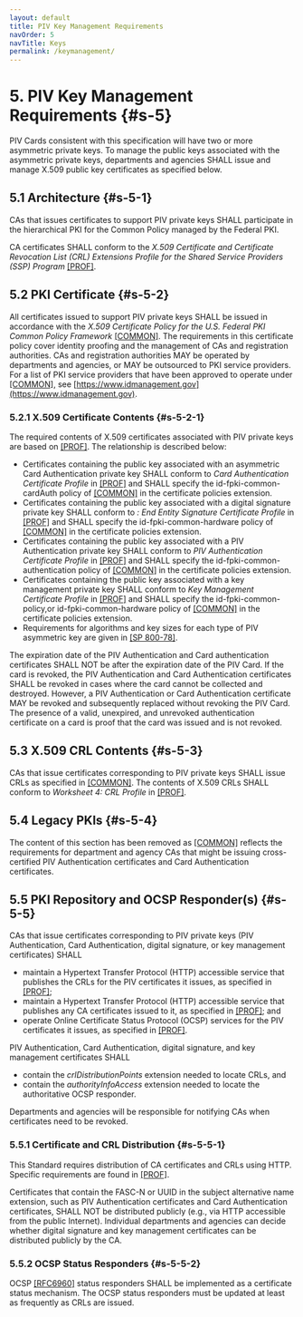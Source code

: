 ```yaml
---
layout: default
title: PIV Key Management Requirements
navOrder: 5
navTitle: Keys
permalink: /keymanagement/
---
```


# 5. PIV Key Management Requirements {#s-5}

PIV Cards consistent with this specification will have two or more asymmetric private keys. To manage
the public keys associated with the asymmetric private keys, departments and agencies SHALL issue and
manage X.509 public key certificates as specified below.

## 5.1 Architecture {#s-5-1}

CAs that issues certificates to support PIV private keys SHALL participate in the hierarchical PKI
for the Common Policy managed by the Federal PKI. 

CA certificates SHALL conform to the *X.509 Certificate and
Certificate Revocation List (CRL) Extensions Profile for the Shared Service Providers (SSP) Program*
[[PROF]](../_Appendix/references.md#ref-PROF).

## 5.2 PKI Certificate {#s-5-2}

All certificates issued to support PIV private keys SHALL be issued in accordance with the *X.509 Certificate
Policy for the U.S. Federal PKI Common Policy Framework* [[COMMON]](../_Appendix/references.md#ref-COMMON). The requirements in this
certificate policy cover identity proofing and the management of CAs and registration authorities. CAs
and registration authorities MAY be operated by departments and agencies, or MAY be outsourced to PKI
service providers. For a list of PKI service providers that have been approved to operate under
[[COMMON]](../_Appendix/references.md#ref-COMMON), see [https://www.idmanagement.gov](https://www.idmanagement.gov).

### 5.2.1 X.509 Certificate Contents {#s-5-2-1}

The required contents of X.509 certificates associated with PIV private keys are based on [[PROF]](../_Appendix/references.md#ref-PROF). The
relationship is described below:

- Certificates containing the public key associated with an asymmetric Card Authentication private key
    SHALL conform to *Card Authentication Certificate Profile* in [[PROF]](../_Appendix/references.md#ref-PROF) and SHALL specify the id-fpki-common-cardAuth policy of [[COMMON]](../_Appendix/references.md#ref-COMMON) in the certificate policies extension.
- Certificates containing the public key associated with a digital signature private key SHALL conform to
    *: End Entity Signature Certificate Profile* in [[PROF]](../_Appendix/references.md#ref-PROF) and SHALL specify the id-fpki-common-hardware policy of [[COMMON]](../_Appendix/references.md#ref-COMMON) in the certificate policies
    extension.
- Certificates containing the public key associated with a PIV Authentication private key SHALL conform
    to *PIV Authentication Certificate Profile* in [[PROF]](../_Appendix/references.md#ref-PROF) and SHALL specify the id-fpki-common-authentication policy of [[COMMON]](../_Appendix/references.md#ref-COMMON) in the certificate policies extension.
- Certificates containing the public key associated with a key management private key SHALL conform to
    *Key Management Certificate Profile* in [[PROF]](../_Appendix/references.md#ref-PROF) and SHALL specify the id-fpki-common-policy,or id-fpki-common-hardware policy of [[COMMON]](../_Appendix/references.md#ref-COMMON) in the certificate policies extension.
- Requirements for algorithms and key sizes for each type of PIV asymmetric key are given in
    [[SP 800-78]](../_Appendix/references.md#ref-SP-800-78).

The expiration date of the PIV Authentication and Card authentication certificates 
SHALL NOT be after the expiration date of the PIV Card. If the card is revoked, 
the PIV Authentication and Card Authentication certificates SHALL be revoked in cases where the card cannot be collected and destroyed.
However, a PIV Authentication or Card Authentication certificate MAY be revoked and subsequently replaced without revoking the
PIV Card. The presence of a valid, unexpired, and unrevoked authentication
certificate on a card is proof that the card was issued and is not revoked.

## 5.3 X.509 CRL Contents {#s-5-3}

CAs that issue certificates corresponding to PIV private keys SHALL issue CRLs as specified in
[[COMMON]](../_Appendix/references.md#ref-COMMON). The contents of X.509 CRLs SHALL conform to *Worksheet 4: CRL Profile* in [[PROF]](../_Appendix/references.md#ref-PROF).

## 5.4 Legacy PKIs {#s-5-4}

The content of this section has been removed as [[COMMON]](../_Appendix/references.md#ref-COMMON) reflects the requirements for department and agency CAs that might be issuing cross-certified PIV Authentication certificates and Card Authentication certificates.

## 5.5 PKI Repository and OCSP Responder(s) {#s-5-5}

CAs that issue certificates corresponding to PIV private keys (PIV Authentication, Card Authentication, digital signature, or key management certificates) SHALL

- maintain a Hypertext Transfer Protocol (HTTP) accessible service that publishes the CRLs for the PIV certificates it issues, as specified in [[PROF]](../_Appendix/references.md#ref-PROF);
- maintain a Hypertext Transfer Protocol (HTTP) accessible service that publishes any CA certificates issued to it, as specified in [[PROF]](../_Appendix/references.md#ref-PROF); and
- operate Online Certificate Status Protocol (OCSP) services for the PIV certificates it issues, as specified in [[PROF]](../_Appendix/references.md#ref-PROF).

PIV Authentication, Card Authentication, digital signature, and key management certificates SHALL

- contain the *crlDistributionPoints* extension needed to locate CRLs, and
- contain the *authorityInfoAccess* extension needed to locate the authoritative OCSP responder.

Departments and agencies will be responsible for notifying CAs when certificates need to be revoked.

### 5.5.1 Certificate and CRL Distribution {#s-5-5-1}

This Standard requires distribution of CA certificates and CRLs using HTTP. Specific requirements are
found in [[PROF]](../_Appendix/references.md#ref-PROF).


Certificates that contain the FASC-N or UUID in the subject alternative name extension, such as PIV
Authentication certificates and Card Authentication certificates, SHALL NOT be distributed publicly (e.g., via
HTTP accessible from the public Internet).
Individual departments and agencies can decide whether digital signature and key
management certificates can be distributed publicly by the CA.

### 5.5.2 OCSP Status Responders {#s-5-5-2}

OCSP [[RFC6960]](../_Appendix/references.md#ref-RFC6960) status responders SHALL be implemented as a certificate status
mechanism. The OCSP status responders must be updated at least as frequently as CRLs are issued.
